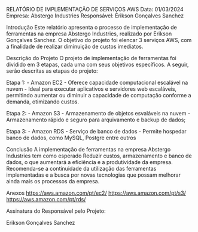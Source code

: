 RELATÓRIO DE IMPLEMENTAÇÃO DE SERVIÇOS AWS
Data: 01/03/2024 Empresa: Abstergo Industries Responsável: Erikson Gonçalves Sanchez

Introdução
Este relatório apresenta o processo de implementação de ferramentas na empresa Abstergo Industries, realizado por Erikson Gonçalves Sanchez. O objetivo do projeto foi elencar 3 serviços AWS, com a finalidade de realizar diminuição de custos imediatos.

Descrição do Projeto
O projeto de implementação de ferramentas foi dividido em 3 etapas, cada uma com seus objetivos específicos. A seguir, serão descritas as etapas do projeto:

Etapa 1: - Amazon EC2 - Oferece capacidade computacional escalável na nuvem - Ideal para executar aplicativos e servidores web escaláveis, permitindo aumentar ou diminuir a capacidade de computação conforme a demanda, otimizando custos.

Etapa 2: - Amazon S3 - Armazenamento de objetos esvaláveis na nuvem - Armazenamento rápido e seguro para arquivamento e backup de dados;

Etapa 3: - Amazon RDS - Serviço de banco de dados - Permite hospedar banco de dados, como MySQL, Postgre entre outros

Conclusão
A implementação de ferramentas na empresa Abstergo Industries tem como esperado Reduzir custos, armazenamento e banco de dados, o que aumentará a eficiência e a produtividade da empresa. Recomenda-se a continuidade da utilização das ferramentas implementadas e a busca por novas tecnologias que possam melhorar ainda mais os processos da empresa.

Anexos
https://aws.amazon.com/pt/ec2/
https://aws.amazon.com/pt/s3/
https://aws.amazon.com/pt/rds/

Assinatura do Responsável pelo Projeto:

Erikson Gonçalves Sanchez
